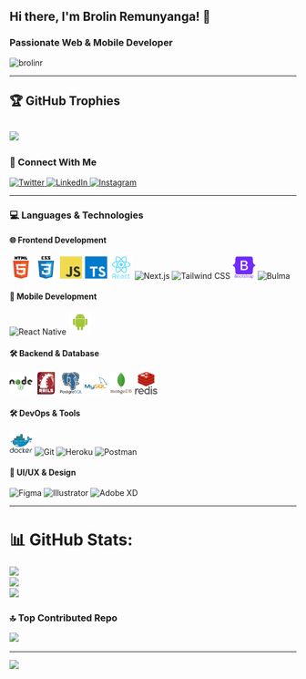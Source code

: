 ## Hi there, I'm Brolin Remunyanga! 👋
### Passionate Web & Mobile Developer

<p align="left">
  <img src="https://komarev.com/ghpvc/?username=brolinr&label=Profile%20views&color=0e75b6&style=flat" alt="brolinr" />
</p>

---


## 🏆 GitHub Trophies
![](https://github-profile-trophy.vercel.app/?username=brolinr&theme=radical&no-frame=false&no-bg=true&margin-w=4)
---

### 🔗 Connect With Me
<p align="left">
  <a href="https://twitter.com/bremunyanga" target="_blank">
    <img src="https://raw.githubusercontent.com/rahuldkjain/github-profile-readme-generator/master/src/images/icons/Social/twitter.svg" alt="Twitter" height="30" width="40" />
  </a>
  <a href="https://linkedin.com/in/brolin-remunyanga" target="_blank">
    <img src="https://raw.githubusercontent.com/rahuldkjain/github-profile-readme-generator/master/src/images/icons/Social/linked-in-alt.svg" alt="LinkedIn" height="30" width="40" />
  </a>
  <a href="https://instagram.com/real.brolinr" target="_blank">
    <img src="https://raw.githubusercontent.com/rahuldkjain/github-profile-readme-generator/master/src/images/icons/Social/instagram.svg" alt="Instagram" height="30" width="40" />
  </a>
</p>

---

### 💻 Languages & Technologies
#### 🌐 Frontend Development
<p>
  <img src="https://raw.githubusercontent.com/devicons/devicon/master/icons/html5/html5-original-wordmark.svg" alt="HTML5" width="40" height="40" />
  <img src="https://raw.githubusercontent.com/devicons/devicon/master/icons/css3/css3-original-wordmark.svg" alt="CSS3" width="40" height="40" />
  <img src="https://raw.githubusercontent.com/devicons/devicon/master/icons/javascript/javascript-original.svg" alt="JavaScript" width="40" height="40" />
  <img src="https://raw.githubusercontent.com/devicons/devicon/master/icons/typescript/typescript-original.svg" alt="TypeScript" width="40" height="40" />
  <img src="https://raw.githubusercontent.com/devicons/devicon/master/icons/react/react-original-wordmark.svg" alt="React" width="40" height="40" />
  <img src="https://cdn.worldvectorlogo.com/logos/nextjs-2.svg" alt="Next.js" width="40" height="40" />
  <img src="https://www.vectorlogo.zone/logos/tailwindcss/tailwindcss-icon.svg" alt="Tailwind CSS" width="40" height="40" />
  <img src="https://raw.githubusercontent.com/devicons/devicon/master/icons/bootstrap/bootstrap-plain-wordmark.svg" alt="Bootstrap" width="40" height="40" />
  <img src="https://bulma.io/images/bulma-logo.png" alt="Bulma" width="40" height="40" />
</p>

#### 📱 Mobile Development
<p>
  <img src="https://reactnative.dev/img/header_logo.svg" alt="React Native" width="40" height="40" />
  <img src="https://raw.githubusercontent.com/devicons/devicon/master/icons/android/android-original-wordmark.svg" alt="Android" width="40" height="40" />
</p>

#### 🛠 Backend & Database
<p>
  <img src="https://raw.githubusercontent.com/devicons/devicon/master/icons/nodejs/nodejs-original-wordmark.svg" alt="Node.js" width="40" height="40" />
  <img src="https://raw.githubusercontent.com/devicons/devicon/master/icons/rails/rails-original-wordmark.svg" alt="Ruby on Rails" width="40" height="40" />
  <img src="https://raw.githubusercontent.com/devicons/devicon/master/icons/postgresql/postgresql-original-wordmark.svg" alt="PostgreSQL" width="40" height="40" />
  <img src="https://raw.githubusercontent.com/devicons/devicon/master/icons/mysql/mysql-original-wordmark.svg" alt="MySQL" width="40" height="40" />
  <img src="https://raw.githubusercontent.com/devicons/devicon/master/icons/mongodb/mongodb-original-wordmark.svg" alt="MongoDB" width="40" height="40" />
  <img src="https://raw.githubusercontent.com/devicons/devicon/master/icons/redis/redis-original-wordmark.svg" alt="Redis" width="40" height="40" />
</p>

#### 🛠 DevOps & Tools
<p>
  <img src="https://raw.githubusercontent.com/devicons/devicon/master/icons/docker/docker-original-wordmark.svg" alt="Docker" width="40" height="40" />
  <img src="https://www.vectorlogo.zone/logos/git-scm/git-scm-icon.svg" alt="Git" width="40" height="40" />
  <img src="https://www.vectorlogo.zone/logos/heroku/heroku-icon.svg" alt="Heroku" width="40" height="40" />
  <img src="https://www.vectorlogo.zone/logos/getpostman/getpostman-icon.svg" alt="Postman" width="40" height="40" />
</p>

#### 🎨 UI/UX & Design
<p>
  <img src="https://www.vectorlogo.zone/logos/figma/figma-icon.svg" alt="Figma" width="40" height="40" />
  <img src="https://www.vectorlogo.zone/logos/adobe_illustrator/adobe_illustrator-icon.svg" alt="Illustrator" width="40" height="40" />
  <img src="https://cdn.worldvectorlogo.com/logos/adobe-xd.svg" alt="Adobe XD" width="40" height="40" />
</p>

---

# 📊 GitHub Stats:
![](https://github-readme-stats.vercel.app/api?username=brolinr&theme=dark&hide_border=false&include_all_commits=false&count_private=false)<br/>
![](https://github-readme-streak-stats.herokuapp.com/?user=brolinr&theme=dark&hide_border=false)<br/>
![](https://github-readme-stats.vercel.app/api/top-langs/?username=brolinr&theme=dark&hide_border=false&include_all_commits=false&count_private=false&layout=compact)

### 🔝 Top Contributed Repo
![](https://github-contributor-stats.vercel.app/api?username=brolinr&limit=5&theme=dark&combine_all_yearly_contributions=true)

---
[![](https://visitcount.itsvg.in/api?id=brolinr&icon=0&color=0)](https://visitcount.itsvg.in)
